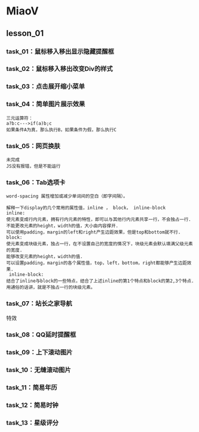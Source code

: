 # MiaoV
## lesson_01
### task_01：鼠标移入移出显示隐藏提醒框
### task_02：鼠标移入移出改变Div的样式
### task_03：点击展开缩小菜单
### task_04：简单图片展示效果
    三元运算符：
    a?b:c--->if(a)b;c
    如果条件A为真，那么执行B，如果条件为假，那么执行C
### task_05：网页换肤
    未完成
    JS没有报错，但是不能运行
### task_06：Tab选项卡
    word-spacing 属性增加或减少单词间的空白（即字间隔）。
    
    解释一下display的几个常用的属性值，inline ， block， inline-block
    inline:
    使元素变成行内元素，拥有行内元素的特性，即可以与其他行内元素共享一行，不会独占一行. 
    不能更改元素的height，width的值，大小由内容撑开. 
    可以使用padding，margin的left和right产生边距效果，但是top和bottom就不行.
    block:
    使元素变成块级元素，独占一行，在不设置自己的宽度的情况下，块级元素会默认填满父级元素的宽度. 
    能够改变元素的height，width的值. 
    可以设置padding，margin的各个属性值，top，left，bottom，right都能够产生边距效果.
     inline-block:
    结合了inline与block的一些特点，结合了上述inline的第1个特点和block的第2,3个特点.
    用通俗的话讲，就是不独占一行的块级元素。
### task_07：站长之家导航                                                                                                                                                                                                                                                                                                                                                                                                                                                                                                                                                                                                                                                                                                                                                                                                                                                                                                                                                                                                                                                                                                                                                                                                                                                                                                                                                                                                                                                                                                                                                                                                                                                                                                                                                                                                                                                                                                                                                                                                                                                                                                                                                                                                                                                                                                                                                                                                                                                                                                                                                                                                                                                                                                                                                                                                                                                                                                                                                                                                                                                                                                                                                                                                                                                                                                                                                                                                                                                                                                                                                                                                                                                                                                                                                                                                                                                                                                                                                                                                                                                                                                                                                                                                                                                                                                                                                                                                                                                                                                                                                                                                                                                                                                                                                                                                                                                                                                                                                                                                                                                                                                                                                                                                                                                                                                                                                                                                                                                                                                                                                                                                                                                                                                                                                                                                                                                                                                                                                                                                                                                                                                                                                                                                                                                                                                                                                                                                                                                                                                                                                                                       
特效
### task_08：QQ延时提醒框
### task_09：上下滚动图片
### task_10：无缝滚动图片
### task_11：简易年历
### task_12：简易时钟
### task_13：星级评分